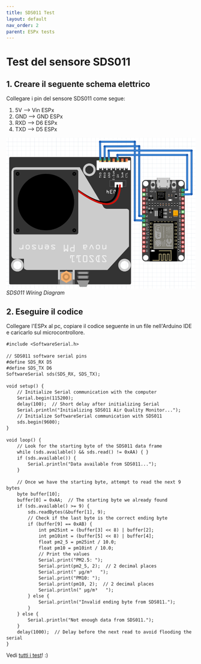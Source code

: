 ```yaml
---
title: SDS011 Test
layout: default
nav_order: 2
parent: ESPx tests
---
```


# Test del sensore SDS011

## 1. Creare il seguente schema elettrico

Collegare i pin del sensore SDS011 come segue:

1. 5V --> Vin ESPx
2. GND --> GND ESPx
3. RXD --> D6 ESPx
4. TXD --> D5 ESPx

![SDS011 Wiring Diagram](../images/sds011_wiring_diagram.png)  
*SDS011 Wiring Diagram*

## 2. Eseguire il codice

Collegare l'ESPx al pc, copiare il codice seguente in un file nell'Arduino IDE e caricarlo sul microcontrollore.

```
#include <SoftwareSerial.h>

// SDS011 software serial pins
#define SDS_RX D5
#define SDS_TX D6
SoftwareSerial sds(SDS_RX, SDS_TX);

void setup() {
    // Initialize Serial communication with the computer
    Serial.begin(115200);
    delay(100);  // Short delay after initializing Serial
    Serial.println("Initializing SDS011 Air Quality Monitor...");
    // Initialize SoftwareSerial communication with SDS011
    sds.begin(9600);
}

void loop() {
    // Look for the starting byte of the SDS011 data frame
    while (sds.available() && sds.read() != 0xAA) { }
    if (sds.available()) {
        Serial.println("Data available from SDS011...");
    }

    // Once we have the starting byte, attempt to read the next 9 bytes
    byte buffer[10];
    buffer[0] = 0xAA;  // The starting byte we already found
    if (sds.available() >= 9) {
        sds.readBytes(&buffer[1], 9);
        // Check if the last byte is the correct ending byte
        if (buffer[9] == 0xAB) {
            int pm25int = (buffer[3] << 8) | buffer[2];
            int pm10int = (buffer[5] << 8) | buffer[4];
            float pm2_5 = pm25int / 10.0;
            float pm10 = pm10int / 10.0;
            // Print the values
            Serial.print("PM2.5: ");
            Serial.print(pm2_5, 2);  // 2 decimal places
            Serial.print(" µg/m³   ");
            Serial.print("PM10: ");
            Serial.print(pm10, 2);  // 2 decimal places
            Serial.println(" µg/m³   ");
        } else {
            Serial.println("Invalid ending byte from SDS011.");
        }
    } else {
        Serial.println("Not enough data from SDS011.");
    }
    delay(1000);  // Delay before the next read to avoid flooding the serial
}
```

Vedi [tutti i test](./esp_tests.html)! :)
